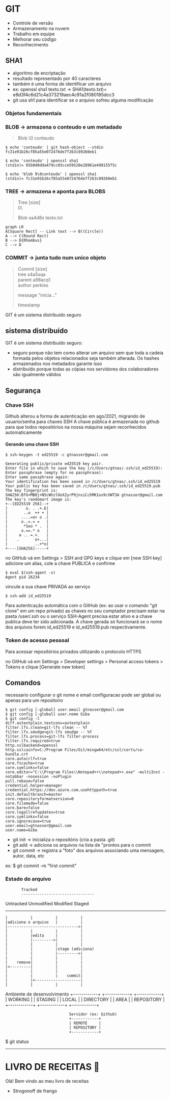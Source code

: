 # GIT

* Controle de versão
* Armazenamento na nuvem
* Trabalho em equipe
* Melhorar seu código
* Reconhecimento

## SHA1

* algoritmo de encriptação
* resultado representado por 40 caracteres
* também é uma forma de identificar um arquivo
* ex: openssl sha1 texto.txt -> SHA1(texto.txt)= e8d3f4c6d21c4a373219aec4c91a2f080185dcc3
* git usa sh1 para identificar se o arquivo sofreu alguma modificação

### Objetos fundamentais

### BLOB -> armazena o conteudo e um metadado

>Blob <tamanho>
>\0
>conteudo

``` shell
$ echo 'conteudo' | git hash-object --stdin
fc31e91b26cf85a55e072476de7f263c89260eb1

$ echo 'conteudo' | openssl sha1
(stdin)= 65b0d0dda479cc03cce59528e28961e498155f5c

$ echo 'blob 9\0conteudo' | openssl sha1
(stdin)= fc31e91b26cf85a55e072476de7f263c89260eb1
```

### TREE -> armazena e aponta para BLOBS

>Tree [size]\
>0\
>
>Blob sa4d8s texto.txt

```mermaid
graph LR
A[Square Rect] -- Link text --> B((Circle))
A --> C(Round Rect)
B --> D{Rhombus}
C --> D
```

### COMMIT -> junta tudo num unico objeto

>Commit [size]\
>tree     s4a5sqa\
>parent   a98acq1\
>author   perkles
>
> message "inicia..."
>
> timestamp

GIT é um sistema distribuído seguro

## sistema distribuído

GIT é um sistema distribuído seguro:
* seguro porque não tem como alterar um arquivo sem que toda a cadeia formada pelos objetos relacionados seja também alterada. Os hashes armazenados nos metadados garante isso
* distribuído porque todas as cópias nos servidores dos colaboradores são igualmente válidos

## Segurança

### Chave SSH

Github alterou a forma de autenticação em ago/2021, migrando de usuario/senha para chaves SSH
A chave pública é armazenada no github para que todos repositórios na nossa máquina sejam reconhecidos automaticamente

#### Gerando uma chave SSH

```
$ ssh-keygen -t ed25519 -c gtnasser@gmail.com

Generating public/private ed25519 key pair.
Enter file in which to save the key (/c/Users/gtnas/.ssh/id_ed25519):
Enter passphrase (empty for no passphrase):
Enter same passphrase again:
Your identification has been saved in /c/Users/gtnas/.ssh/id_ed25519
Your public key has been saved in /c/Users/gtnas/.ssh/id_ed25519.pub
The key fingerprint is:
SHA256:BfG+MB0j+N5cWhzlOoX2yrP9jnsiCchMK1ox9cVWT3A gtnasser@gmail.com
The key's randomart image is:
+--[ED25519 256]--+
|        o. . .+.E|
|       ..o  ++ + |
|      ....=o+ o .|
|      o..=.= =   |
|       *Soo * .  |
|      o.==.* o   |
|     o .. =.+.   |
|    .       o+...|
|            ..+*o|
+----[SHA256]-----+
```

no GitHub vá em Settings > SSH and GPG keys e clique em [new SSH key]
adicione um alias, cole a chave PUBLICA e confirme

```
$ eval $(ssh-agent -s)
Agent pid 26234
```

vincule a sua chave PRIVADA ao serviço
```
$ ssh-add id_ed25519
```

Para autenticação automática com o GitHub (ex: ao usar o comando "git clone" em um repo privado) as chaves no seu comptador precisam estar na pasta /user/.ssh ou o serviço SSH-Agent precisa estar ativo e a chave publica deve ter sido adicionada. A chave gerada só funcionará se o nome dos arquivos forem id_ed25519 e id_ed25519.pub respectivamente.

### Token de acesso pessoal

Para acessar repositórios privados utilizando o protocolo HTTPS

no GitHub vá em Settings > Developer settings > Personal access tokens > Tokens e clique [Generate new token]

## Comandos

necessario configurar o git nome e email
configuracao pode ser global ou apenas para um repositorio

```
$ git config [-global] user.email gtnasser@gmail.com
$ git config [-global] user.nome Giba
$ git config -l
diff.astextplain.textconv=astextplain
filter.lfs.clean=git-lfs clean -- %f
filter.lfs.smudge=git-lfs smudge -- %f
filter.lfs.process=git-lfs filter-process
filter.lfs.required=true
http.sslbackend=openssl
http.sslcainfo=C:/Program Files/Git/mingw64/etc/ssl/certs/ca-bundle.crt
core.autocrlf=true
core.fscache=true
core.symlinks=false
core.editor="C:\\Program Files\\Notepad++\\notepad++.exe" -multiInst -notabbar -nosession -noPlugin
pull.rebase=false
credential.helper=manager
credential.https://dev.azure.com.usehttppath=true
init.defaultbranch=master
core.repositoryformatversion=0
core.filemode=false
core.bare=false
core.logallrefupdates=true
core.symlinks=false
core.ignorecase=true
user.email=gtnasser@gmail.com
user.name=Giba
```

* git init   -> inicializa o repositório (cria a pasta .git)
* git add    -> adiciona os arquivos na lista de "prontos para o commit
* git commit -> registra a "foto" dos arquivos associando uma mensagem, autor, data, etc

ex: $ git commit -m "first commit"

### Estado do arquivo

           Tracked
           --------------------------------
Untracked  Unmodified Modified   Staged
---------- ---------- ---------- ---------- 
    |          |          |          |
    |adiciona o arquivo   |          |
    |------------------------------->|
    |          |          |          |
    |          |edita     |          |
    |          |--------->|          |
    |          |          |          |
    |          |          |stage (adiciona)
    |          |          |--------->|
    |          |          |          |
    |    remove|          |          |
    |<---------|          |          |
    |          |          |          |
    |          |          |    commit|
    |          |<--------------------|
    |          |          |          |


Ambiente de desenvolvimento
+------------+  +------------+  +------------+
| WORKING    |  | STAGING    |  | LOCAL      |
| DIRECTORY  |  | AREA       |  | REPOSITORY |
+------------+  +------------+  +------------+

                                Servidor (ex: Github)
                                +------------+
                                | REMOTE     |
                                | REPOSITORY |
                                +------------+

$ git status










--------------


# LIVRO DE RECEITAS :chicken:

Olá! Bem vindo ao meu livro de receitas

- Strogonoff de frango
